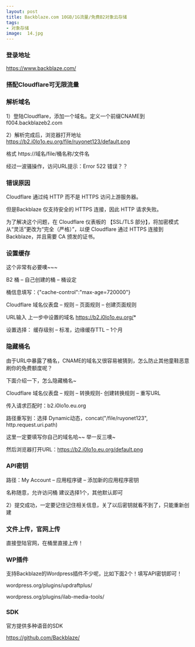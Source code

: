 ```yaml
---
layout: post
title: Backblaze.com 10GB/1G流量/免费B2对象云存储
tags:
- 对象存储
image:  14.jpg
---
```



### 登录地址<br>
https://www.backblaze.com/

### 搭配Cloudflare可无限流量


### 解析域名
1）登陆Cloudflare，添加一个域名。定义一个前缀CNAME到 f004.backblazeb2.com

2）解析完成后，浏览器打开地址 https://b2.i0lo1o.eu.org/file/ruyonet123/default.png

格式 https://域名/file/桶名称/文件名

经过一波骚操作，访问URL提示：Error 522 错误？？

### 错误原因

Cloudflare 通过纯 HTTP 而不是 HTTPS 访问上游服务器。

但是Backblaze 仅支持安全的 HTTPS 连接，因此 HTTP 请求失败。

为了解决这个问题，在 Cloudflare 仪表板的 【SSL/TLS 部分】，将加密模式从“灵活”更改为“完全（严格）”，以便 Cloudflare 通过 HTTPS 连接到 Backblaze，并且需要 CA 颁发的证书。


### 设置缓存
这个非常有必要噢~~~

B2 桶 – 自己创建的桶 – 桶设定

桶信息填写：{"cache-control":"max-age=720000"}


Cloudflare 域名仪表盘 – 规则 – 页面规则 – 创建页面规则

URL输入 上一步中设置的域名 https://b2.i0lo1o.eu.org/*

设置选择： 缓存级别 – 标准，边缘缓存TTL – 1个月


### 隐藏桶名
由于URL中暴露了桶名，CNAME的域名又很容易被猜到，怎么防止其他童鞋恶意刷你的免费额度呢？

下面介绍一下，怎么隐藏桶名~

Cloudflare 域名仪表盘 – 规则 – 转换规则- 创建转换规则 – 重写URL

传入请求匹配时：b2.i0lo1o.eu.org

路径重写到：选择 Dynamic动态，concat("/file/ruyonet123", http.request.uri.path)

这里一定要填写你自己的域名哈~~ 举一反三噢~

然后浏览器打开URL：https://b2.i0lo1o.eu.org/default.png

### API密钥
路径：My Account – 应用程序键 – 添加新的应用程序密钥

名称随意，允许访问桶 建议选择1个，其他默认即可

2）提交成功，一定要记住记住相关信息，关了以后密钥就看不到了，只能重新创建

### 文件上传，官网上传
直接登陆官网，在桶里直接上传！

### WP插件
支持Backblaze的Wordpress插件不少呢，比如下面2个！填写API密钥即可！

wordpress.org/plugins/updraftplus/

wordpress.org/plugins/ilab-media-tools/

### SDK
官方提供多种语音的SDK

https://github.com/Backblaze/

 